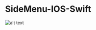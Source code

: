 # SideMenu-IOS-Swift

![alt text](https://github.com/quicklearner4991/SideMenu-IOS-Swift/blob/main/side-menu.gif)